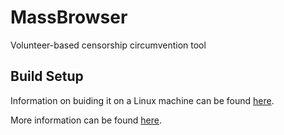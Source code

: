 # MassBrowser

Volunteer-based censorship circumvention tool

## Build Setup


Information on buiding it on a Linux machine can be found [here](/doc/install.md).

More information can be found [here](https://massbrowser.cs.umass.edu).
